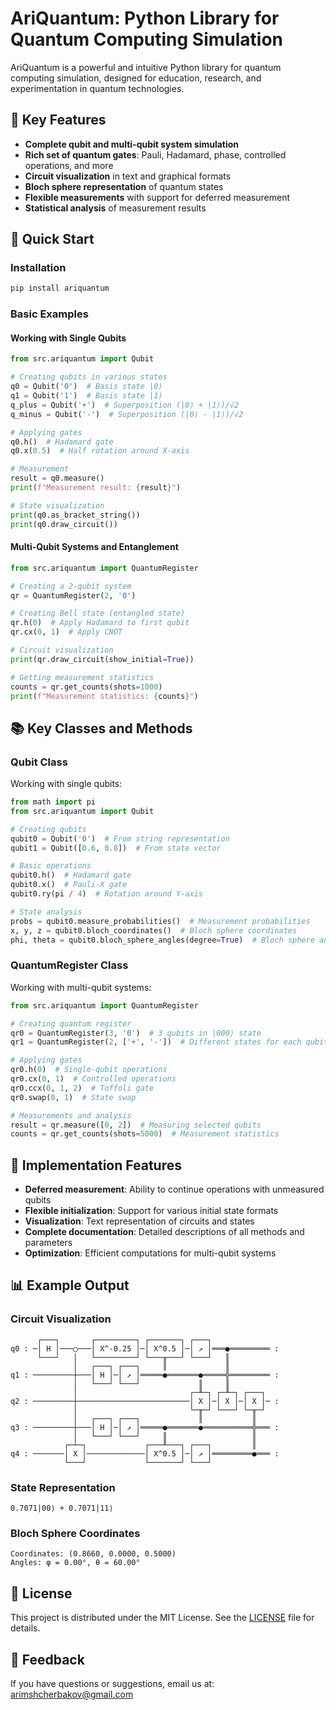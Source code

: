 # AriQuantum: Python Library for Quantum Computing Simulation

AriQuantum is a powerful and intuitive Python library for quantum computing simulation, designed for education, research, and experimentation in quantum technologies.

## 🌟 Key Features

- **Complete qubit and multi-qubit system simulation**
- **Rich set of quantum gates**: Pauli, Hadamard, phase, controlled operations, and more
- **Circuit visualization** in text and graphical formats
- **Bloch sphere representation** of quantum states
- **Flexible measurements** with support for deferred measurement
- **Statistical analysis** of measurement results

## 🚀 Quick Start

### Installation

```bash
pip install ariquantum
```

### Basic Examples

#### Working with Single Qubits

```python
from src.ariquantum import Qubit

# Creating qubits in various states
q0 = Qubit('0')  # Basis state |0⟩
q1 = Qubit('1')  # Basis state |1⟩ 
q_plus = Qubit('+')  # Superposition (|0⟩ + |1⟩)/√2
q_minus = Qubit('-')  # Superposition (|0⟩ - |1⟩)/√2

# Applying gates
q0.h()  # Hadamard gate
q0.x(0.5)  # Half rotation around X-axis

# Measurement
result = q0.measure()
print(f"Measurement result: {result}")

# State visualization
print(q0.as_bracket_string())
print(q0.draw_circuit())
```

#### Multi-Qubit Systems and Entanglement

```python
from src.ariquantum import QuantumRegister

# Creating a 2-qubit system
qr = QuantumRegister(2, '0')

# Creating Bell state (entangled state)
qr.h(0)  # Apply Hadamard to first qubit
qr.cx(0, 1)  # Apply CNOT

# Circuit visualization
print(qr.draw_circuit(show_initial=True))

# Getting measurement statistics
counts = qr.get_counts(shots=1000)
print(f"Measurement statistics: {counts}")
```

## 📚 Key Classes and Methods

### Qubit Class

Working with single qubits:

```python
from math import pi
from src.ariquantum import Qubit

# Creating qubits
qubit0 = Qubit('0')  # From string representation
qubit1 = Qubit([0.6, 0.8])  # From state vector

# Basic operations
qubit0.h()  # Hadamard gate
qubit0.x()  # Pauli-X gate
qubit0.ry(pi / 4)  # Rotation around Y-axis

# State analysis
probs = qubit0.measure_probabilities()  # Measurement probabilities
x, y, z = qubit0.bloch_coordinates()  # Bloch sphere coordinates
phi, theta = qubit0.bloch_sphere_angles(degree=True)  # Bloch sphere angles
```

### QuantumRegister Class

Working with multi-qubit systems:

```python
from src.ariquantum import QuantumRegister

# Creating quantum register
qr0 = QuantumRegister(3, '0')  # 3 qubits in |000⟩ state
qr1 = QuantumRegister(2, ['+', '-'])  # Different states for each qubit

# Applying gates
qr0.h(0)  # Single-qubit operations
qr0.cx(0, 1)  # Controlled operations
qr0.ccx(0, 1, 2)  # Toffoli gate
qr0.swap(0, 1)  # State swap

# Measurements and analysis
result = qr.measure([0, 2])  # Measuring selected qubits
counts = qr.get_counts(shots=5000)  # Measurement statistics
```

## 🎯 Implementation Features

- **Deferred measurement**: Ability to continue operations with unmeasured qubits
- **Flexible initialization**: Support for various initial state formats
- **Visualization**: Text representation of circuits and states
- **Complete documentation**: Detailed descriptions of all methods and parameters
- **Optimization**: Efficient computations for multi-qubit systems

## 📊 Example Output

### Circuit Visualization

```
      ┌───┐       ┌─────────┐ ┌───────┐ ┌───┐             
q0 : ─│ H │───◯───│ X^-0.25 │─│ X^0.5 │─│ ↗ │═══●═════════ :
      └───┘   │   └─────────┘ └───╥───┘ └───┘   ║         
              │   ┌───┐ ┌───┐     ║             ║         
q1 : ─────────┼───│ H │─│ ↗ │═════●═══════●═════╬═════════ :
              │   └───┘ └───┘             ║     ║         
              │                         ┌─╨─┐ ┌─╨─┐ ┌───┐ 
q2 : ─────────┼─────────────────────────│ X │─│ X │─│ X │─ :
              │                         └─╥─┘ └───┘ └─╥─┘ 
              │   ┌───┐ ┌───┐             ║           ║   
q3 : ─────────┼───│ H │─│ ↗ │═════●═══════●═══════════╬═══ :
              │   └───┘ └───┘     ║                   ║   
            ┌─┴─┐             ┌───╨───┐ ┌───┐         ║   
q4 : ───────│ X │─────────────│ X^0.5 │─│ ↗ │═════════●═══ :
            └───┘             └───────┘ └───┘             
```

### State Representation

```
0.7071|00⟩ + 0.7071|11⟩
```

### Bloch Sphere Coordinates

```
Coordinates: (0.8660, 0.0000, 0.5000)
Angles: φ = 0.00°, θ = 60.00°
```

## 📄 License

This project is distributed under the MIT License. See the [LICENSE](LICENSE) file for details.

## 💬 Feedback

If you have questions or suggestions, email us at: arimshcherbakov@gmail.com
